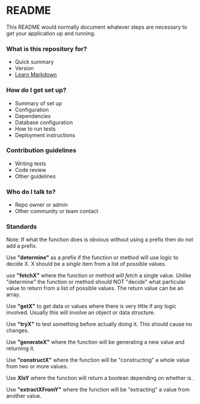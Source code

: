 # README #

This README would normally document whatever steps are necessary to get your application up and running.

### What is this repository for? ###

* Quick summary
* Version
* [Learn Markdown](https://bitbucket.org/tutorials/markdowndemo)

### How do I get set up? ###

* Summary of set up
* Configuration
* Dependencies
* Database configuration
* How to run tests
* Deployment instructions

### Contribution guidelines ###

* Writing tests
* Code review
* Other guidelines

### Who do I talk to? ###

* Repo owner or admin
* Other community or team contact

### Standards

Note: If what the function does is obvious without using a prefix then do not add a prefix.

Use **"determine<X>"** as a prefix if the function or method will use logic to decide X. X should be a *single* item from a list of possible values.

use **"fetchX"** where the function or method will *fetch* a single value. Unlike "determine<X>" the function or method should
NOT "decide" what particular value to return from a list of possible values. The return value can be an array.

Use **"getX"** to get data or values where there is very little if any logic involved. Usually this will involve an object or
data structure.

Use **"tryX"** to test something before actually doing it. This should cause no changes.

Use **"generateX"** where the function will be generating a new value and returning it.

Use **"constructX"** where the function will be "constructing" a whole value from two or more values.

Use **XIsY** where the function will return a boolean depending on whether <X> is <Y>.

Use **"extractXFromY"** where the function will be "extracting" a value from another value.

